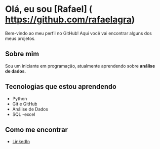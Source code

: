  # Olá, eu sou [Rafael] ( https://github.com/rafaelagra)
Bem-vindo ao meu perfil no GitHub! Aqui você vai encontrar alguns dos meus projetos.

## Sobre mim
Sou um iniciante em programação, atualmente aprendendo sobre **análise de dados**.

## Tecnologias que estou aprendendo
- Python
- Git e GitHub
- Análise de Dados
- SQL
-excel

## Como me encontrar
- [LinkedIn](https://www.linkedin.com/in/rafael-agra-201005355/)

